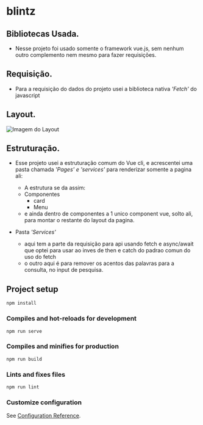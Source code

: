 # blintz

## Bibliotecas Usada.
- Nesse projeto foi usado somente o framework vue.js, sem nenhum outro complemento nem mesmo para fazer requisições.

## Requisição.
- Para a requisição do dados do projeto usei a biblioteca nativa *'Fetch'* do javascript

## Layout.
![Imagem do Layout](https://i.ibb.co/L8PjYQq/Screenshot-21.png)

## Estruturação.
- Esse projeto usei a estruturação comum do Vue cli, e acrescentei uma pasta chamada *'Pages' e 'services'* para renderizar somente a pagina ali:
  - A estrutura se da assim:
  - Componentes
    * card
    * Menu   
  - e ainda dentro de componentes a 1 unico component vue, solto ali, para montar o restante do layout da pagina.

- Pasta *'Services'*
  - aqui tem a parte da requisição para api usando fetch e async/await que optei para usar ao inves de then e catch do padrao comun do uso do fetch
  - o outro aqui é para remover os acentos das palavras para a consulta, no input de pesquisa.
  
## Project setup
```
npm install
```

### Compiles and hot-reloads for development
```
npm run serve
```

### Compiles and minifies for production
```
npm run build
```

### Lints and fixes files
```
npm run lint
```

### Customize configuration
See [Configuration Reference](https://cli.vuejs.org/config/).
